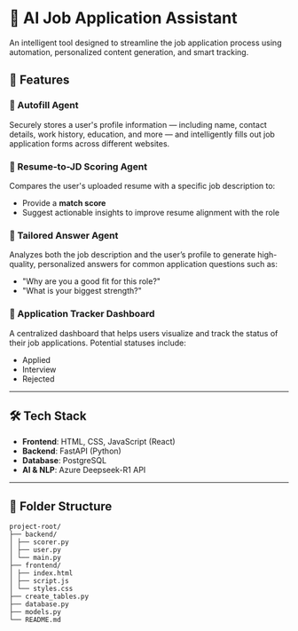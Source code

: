# 🧠 AI Job Application Assistant

An intelligent tool designed to streamline the job application process using automation, personalized content generation, and smart tracking.

## 🚀 Features

### 🔹 Autofill Agent
Securely stores a user's profile information — including name, contact details, work history, education, and more — and intelligently fills out job application forms across different websites.

### 🔹 Resume-to-JD Scoring Agent
Compares the user's uploaded resume with a specific job description to:
- Provide a **match score**
- Suggest actionable insights to improve resume alignment with the role

### 🔹 Tailored Answer Agent
Analyzes both the job description and the user’s profile to generate high-quality, personalized answers for common application questions such as:
- "Why are you a good fit for this role?"
- "What is your biggest strength?"

### 🔹 Application Tracker Dashboard
A centralized dashboard that helps users visualize and track the status of their job applications. Potential statuses include:
- Applied
- Interview
- Rejected

---

## 🛠️ Tech Stack

- **Frontend**: HTML, CSS, JavaScript (React)
- **Backend**: FastAPI (Python)
- **Database**: PostgreSQL
- **AI & NLP**: Azure Deepseek-R1 API

---

## 📂 Folder Structure

```plaintext
project-root/
├── backend/
│ ├── scorer.py
│ ├── user.py
│ └── main.py
├── frontend/
│ ├── index.html
│ ├── script.js
│ └── styles.css
├── create_tables.py
├── database.py
├── models.py
└── README.md
